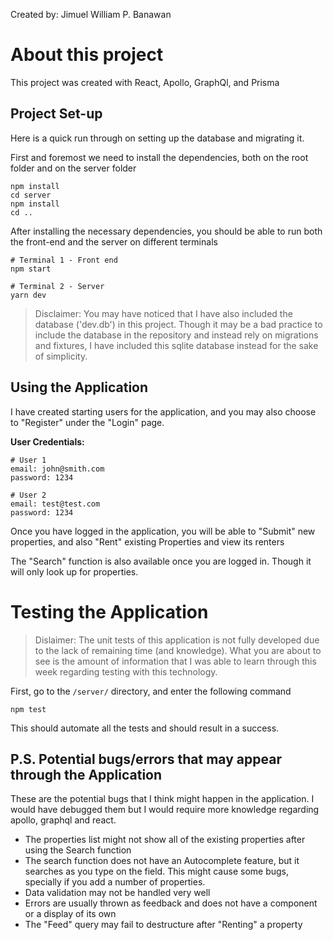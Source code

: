 Created by: Jimuel William P. Banawan

# About this project

This project was created with React, Apollo, GraphQl, and Prisma

## Project Set-up

Here is a quick run through on setting up the database and migrating it.


First and foremost we need to install the dependencies, both on the root folder and on the server folder
```
npm install
cd server
npm install
cd ..
```

After installing the necessary dependencies, you should be able to run both the front-end and the server on different terminals
```
# Terminal 1 - Front end
npm start

# Terminal 2 - Server
yarn dev
```

> Disclaimer: You may have noticed that I have also included the database ('dev.db') in this project. Though it may be a bad practice to include the database in the repository and instead rely on migrations and fixtures, I have included this sqlite database instead for the sake of simplicity.


## Using the Application
I have created starting users for the application, and you may also choose to "Register" under the "Login" page.

**User Credentials:**
```
# User 1
email: john@smith.com
password: 1234

# User 2
email: test@test.com
password: 1234
```

Once you have logged in the application, you will be able to "Submit" new properties, and also "Rent" existing Properties and view its renters

The "Search" function is also available once you are logged in. Though it will only look up for properties.

# Testing the Application
> Dislaimer: The unit tests of this application is not fully developed due to the lack of remaining time (and knowledge). What you are about to see is the amount of information that I was able to learn through this week regarding testing with this technology.

First, go to the `/server/` directory, and enter the following command
```
npm test
```

This should automate all the tests and should result in a success.

## P.S. Potential bugs/errors that may appear through the Application
These are the potential bugs that I think might happen in the application. I would have debugged them but I would require more knowledge regarding apollo, graphql and react.

- The properties list might not show all of the existing properties after using the Search function
- The search function does not have an Autocomplete feature, but it searches as you type on the field. This might cause some bugs, specially if you add a number of properties.
- Data validation may not be handled very well
- Errors are usually thrown as feedback and does not have a component or a display of its own
- The "Feed" query may fail to destructure after "Renting" a property